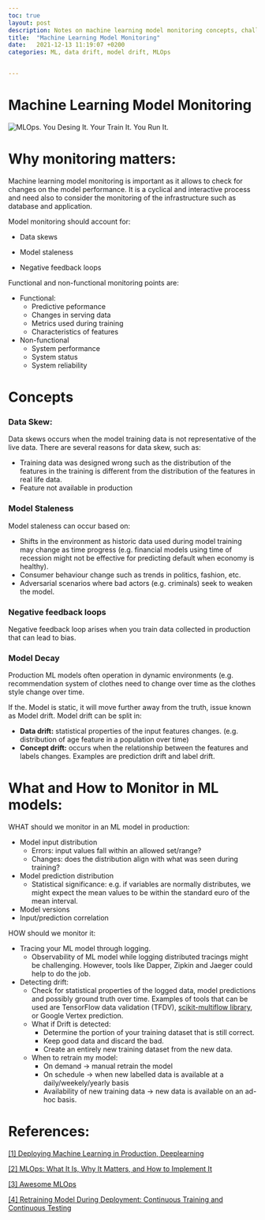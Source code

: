 ```yaml
---
toc: true
layout: post
description: Notes on machine learning model monitoring concepts, challenges and hoot.
title:  "Machine Learning Model Monitoring"
date:   2021-12-13 11:19:07 +0200
categories: ML, data drift, model drift, MLOps


---
```


# Machine Learning Model Monitoring

![MLOps. You Desing It. Your Train It. You Run It.](https://github.com/visenger/awesome-mlops/blob/master/awesome-mlops-intro.png)

# Why monitoring matters:

Machine learning model monitoring is important as it allows to check for changes on the model performance. It is a cyclical and interactive process and need also to consider the monitoring of the infrastructure such as database and application.

 Model monitoring should account for:

- Data skews

- Model staleness

- Negative feedback loops

  

Functional and non-functional monitoring points are:

- Functional:
  - Predictive peformance
  - Changes in serving data
  - Metrics used during training
  - Characteristics of features
- Non-functional
  - System performance
  - System status
  - System reliability



# Concepts

### Data Skew:

 Data skews occurs when the model training data is not representative of the live data. There are several reasons for data skew, such as:

- Training data was designed wrong such as the distribution of the features in the training is different from the distribution of the features in real life data.
- Feature not available in production

### Model Staleness

Model staleness can occur based on:

- Shifts in the environment as historic data used during model training may change as time progress (e.g. financial models using time of recession might not be effective for predicting default when economy is healthy). 
- Consumer behaviour change such as trends in politics, fashion, etc.
- Adversarial scenarios where bad actors (e.g. criminals) seek to weaken the model. 

### Negative feedback loops

Negative feedback loop arises when you train data collected in production that can lead to bias.



### Model Decay

Production ML models often operation in dynamic environments (e.g. recommendation system of clothes need to change over time as the clothes style change over time.

If the. Model is static, it will move further away from the truth, issue known as Model drift. Model drift can be split in:

- **Data drift:** statistical properties of the input features changes. (e.g. distribution of age feature in a population over time)
- **Concept drift:** occurs when the relationship between the features and labels changes. Examples are prediction drift and label drift.



# What and How to Monitor in ML models:



WHAT should we monitor in an ML model in production:

- Model input distribution
  - Errors: input values fall within an allowed set/range? 
  - Changes: does the distribution align with what was seen during training? 
- Model prediction distribution 
  - Statistical significance: e.g. if variables are normally distributes, we might expect the mean values to be within the standard euro of the mean interval.
- Model versions
- Input/prediction correlation



HOW should we monitor it:

- Tracing your ML model through logging. 
  - Observability of ML model while logging distributed tracings might be challenging. However, tools like Dapper, Zipkin and Jaeger could help to do the job.
- Detecting drift:
  - Check for statistical properties of the logged data, model predictions and possibly ground truth over time. Examples of tools that can be used are TensorFlow data validation (TFDV),  [scikit-multiflow library](https://scikit-multiflow.github.io/), or Google Vertex prediction.
  - What if Drift is detected:
    - Determine the portion of your training dataset that is still correct.
    - Keep good data and discard the bad.
    - Create an entirely new training dataset from the new data.
  - When to retrain my model:
    - On demand -> manual retrain  the model
    - On schedule -> when new labelled data is available at a daily/weekely/yearly basis
    - Availability of new training data -> new data is available on an ad-hoc basis.





# References:

[[1] Deploying Machine Learning in Production, Deeplearning](https://www.coursera.org/learn/deploying-machine-learning-models-in-production/lecture/Bew5j/why-monitoring-matters)

[[2] MLOps: What It Is, Why It Matters, and How to Implement It]()

[[3] Awesome MLOps](https://github.com/visenger/awesome-mlops)

[[4] Retraining Model During Deployment: Continuous Training and Continuous Testing](https://neptune.ai/blog/retraining-model-during-deployment-continuous-training-continuous-testing)

